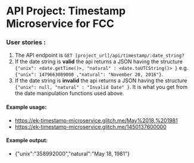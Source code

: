 
# API Project: Timestamp Microservice for FCC

### User stories :

1. The API endpoint is `GET [project_url]/api/timestamp/:date_string?`
2. If the date string is **valid** the api returns a JSON having the structure 
`{"unix": <date.getTime()>, "natural" : <date.toUTCString()> }`
e.g. `{"unix": 1479663089000 ,"natural": "November 20, 2016"}`.
3. If the date string is **invalid** the api returns a JSON having the structure `{"unix": null, "natural" : "Invalid Date" }`. It is what you get from the date manipulation functions used above.

#### Example usage:
* https://ek-timestamp-microservice.glitch.me/May%2018,%201981
* https://ek-timestamp-microservice.glitch.me/1450137600000

#### Example output:
* {"unix":"358992000","natural":"May 18, 1981"}
